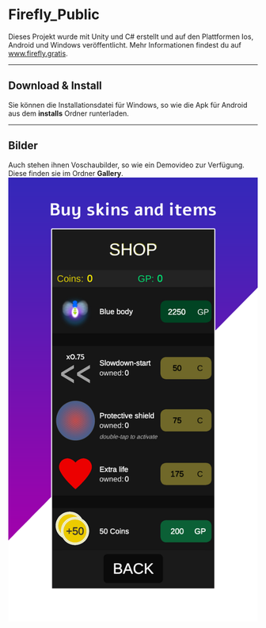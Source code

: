 # Firefly_Public
 Dieses Projekt wurde mit Unity und C# erstellt und auf den Plattformen Ios, Android und Windows veröffentlicht.
Mehr Informationen findest du auf <a href="http://www.firefly.gratis" >www.firefly.gratis</a>.
<hr />
<h2>Download & Install</h2>
Sie können die Installationsdatei für Windows, so wie die Apk für Android aus dem <b>installs</b> Ordner runterladen.
<hr />
<h2>Bilder</h2>
Auch stehen ihnen Voschaubilder, so wie ein Demovideo zur Verfügung. Diese finden sie im Ordner <b>Gallery</b>.
<img src="Gallery/Screenshots_1.png"/> 
